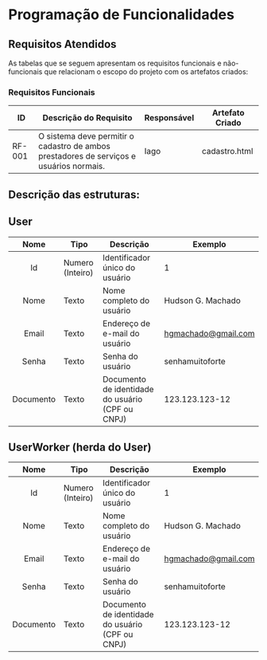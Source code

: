 # Programação de Funcionalidades

## Requisitos Atendidos

As tabelas que se seguem apresentam os requisitos funcionais e não-funcionais que relacionam o escopo do projeto com os artefatos criados:

### Requisitos Funcionais

|ID    | Descrição do Requisito | Responsável | Artefato Criado |
|------|------------------------|------------|-----------------|
|RF-001| O sistema deve permitir o cadastro de ambos prestadores de serviços e usuários normais. | Iago | cadastro.html |

## Descrição das estruturas:

## User
|  **Nome**      | **Tipo**          | **Descrição**                             | **Exemplo**                                    |
|:--------------:|-------------------|-------------------------------------------|------------------------------------------------|
| Id             | Numero (Inteiro)  | Identificador único do usuário            | 1                                              |
| Nome         | Texto             | Nome completo do usuário                         | Hudson G. Machado                                   |
| Email       | Texto             | Endereço de e-mail do usuário                       | hgmachado@gmail.com                            |
| Senha  | Texto  | Senha do usuário | senhamuitoforte                                              |
| Documento | Texto | Documento de identidade do usuário (CPF ou CNPJ) | 123.123.123-12 |

## UserWorker (herda do User)
|  **Nome**      | **Tipo**          | **Descrição**                             | **Exemplo**                                    |
|:--------------:|-------------------|-------------------------------------------|------------------------------------------------|
| Id             | Numero (Inteiro)  | Identificador único do usuário            | 1                                              |
| Nome         | Texto             | Nome completo do usuário                         | Hudson G. Machado                                   |
| Email       | Texto             | Endereço de e-mail do usuário                       | hgmachado@gmail.com                            |
| Senha  | Texto  | Senha do usuário | senhamuitoforte                                              |
| Documento | Texto | Documento de identidade do usuário (CPF ou CNPJ) | 123.123.123-12 |
